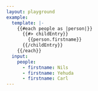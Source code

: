 ```yaml
---
layout: playground
example:
  template: |-
    {{#each people as |person|}}
      {{#> childEntry}}
        {{person.firstname}}
      {{/childEntry}}
    {{/each}}
  input:
    people:
      - firstname: Nils
      - firstname: Yehuda
      - firstname: Carl
---
```

